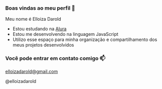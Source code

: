 ### Boas vindas ao meu perfil 💙 

Meu nome é Elloiza Darold

- Estou estudando na [Alura](https://www.alura.com.br)
- Estou me desenvolvendo na linguagem JavaScript
- Utilizo esse espaço para minha organização e compartilhamento dos meus projetos desenvolvidos

### Você pode entrar em contato comigo 📫

elloizadarold@gmail.com

@elloizadarold
